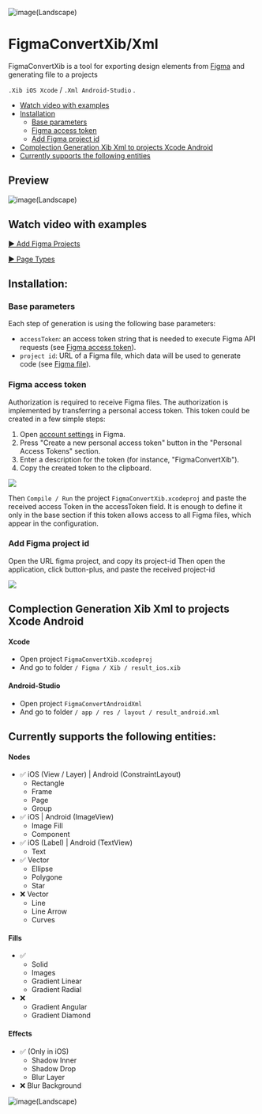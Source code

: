 ![image(Landscape)](https://github.com/mrustaa/gif_presentation/blob/master/FigmaConvert/figmaConvertLogo4.png)

# FigmaConvertXib/Xml

FigmaConvertXib is a tool for exporting design elements from [Figma](http://figma.com/) and generating file to a projects

`.Xib iOS Xcode` / `.Xml Android-Studio` .

- [Watch video with examples](#watch-video-with-examples)
- [Installation](#installation)
  - [Base parameters](#base-parameters)
  - [Figma access token](#figma-access-token)
  - [Add Figma project id](#add-figma-project-id)
- [Complection Generation Xib Xml to projects Xcode Android](#complection-generation-xib-xml-to-projects-xcode-android)
- [Currently supports the following entities](#currently-supports-the-following-entities)

## Preview
![image(Landscape)](https://github.com/mrustaa/gif_presentation/blob/master/FigmaConvert/gifPS2.gif)

## Watch video with examples
[▶️ Add Figma Projects](https://youtu.be/2Cue6R7TfjA) 

[▶️ Page Types](https://youtu.be/2Cue6R7TfjA)

## Installation:

### Base parameters
Each step of generation is using the following base parameters:
- `accessToken`: an access token string that is needed to execute Figma API requests (see [Figma access token](#figma-access-token)).
- `project id`: URL of a Figma file, which data will be used to generate code (see [Figma file](#figma-file)).

### Figma access token
Authorization is required to receive Figma files.
The authorization is implemented by transferring a personal access token.
This token could be created in a few simple steps:
1. Open [account settings]((https://www.figma.com/settings)) in Figma.
2. Press "Create a new personal access token" button in the "Personal Access Tokens" section.
3. Enter a description for the token (for instance, "FigmaConvertXib").
4. Copy the created token to the clipboard.

![](https://github.com/mrustaa/gif_presentation/blob/master/FigmaConvert/AccessToken.png)

Then `Compile / Run` the project `FigmaConvertXib.xcodeproj` and paste the received access Token in the accessToken field. It is enough to define it only in the base section if this token allows access to all Figma files, which appear in the configuration.


### Add Figma project id
Open the URL figma project, and copy its project-id 
Then open the application, click button-plus, and paste the received project-id 

![](https://github.com/mrustaa/gif_presentation/blob/master/FigmaConvert/ProjectId.png)

## Complection Generation Xib Xml to projects Xcode Android

#### Xcode 
- Open project `FigmaConvertXib.xcodeproj`
- And go to folder `/ Figma / Xib / result_ios.xib`

#### Android-Studio 
- Open project `FigmaConvertAndroidXml`
- And go to folder `/ app / res / layout / result_android.xml`

## Currently supports the following entities:

#### Nodes
- ✅ iOS (View / Layer) | Android (ConstraintLayout) 
  - Rectangle
  - Frame
  - Page
  - Group 
- ✅ iOS | Android (ImageView)
  - Image Fill
  - Component
- ✅ iOS (Label) | Android (TextView)
  - Text
- ✅ Vector 
  - Ellipse 
  - Polygone 
  - Star
- ❌ Vector 
  - Line
  - Line Arrow
  - Curves
#### Fills
- ✅ 
  - Solid
  - Images
  - Gradient Linear
  - Gradient Radial
- ❌ 
  - Gradient Angular
  - Gradient Diamond
#### Effects
- ✅ (Only in iOS)
  - Shadow Inner 
  - Shadow Drop  
  - Blur Layer 
- ❌ Blur Background 


![image(Landscape)](https://github.com/mrustaa/gif_presentation/blob/master/FigmaConvert/gifPS3.gif)
